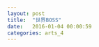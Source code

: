 ```yaml
---
layout: post
title:  "世界BOSS"
date:   2016-01-04 00:00:59
categories: arts_4
---
```


<div class="post-content">	
<p>


</p>

</div>